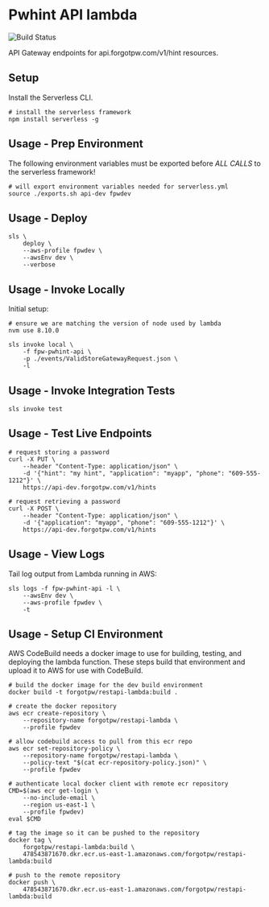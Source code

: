 # Pwhint API lambda

![Build Status](https://codebuild.us-east-1.amazonaws.com/badges?uuid=eyJlbmNyeXB0ZWREYXRhIjoiUExHL1p4WDF2L2ZXSkRJbUdzckIrWWIrVUQxTVdGR0tTRklZakxLVVJVblJMK0dZbGdOcTFZeFVTNnBPczZTWVNJVHVXWXhPYnBWLzhpS2dXWlowRmZjPSIsIml2UGFyYW1ldGVyU3BlYyI6ImNUQ2VYd2EvZ1BOZW9vemUiLCJtYXRlcmlhbFNldFNlcmlhbCI6MX0%3D&branch=develop)

API Gateway endpoints for api.forgotpw.com/v1/hint resources.

## Setup

Install the Serverless CLI.

```shell
# install the serverless framework
npm install serverless -g
```

## Usage - Prep Environment

The following environment variables must be exported before *ALL CALLS* to the serverless framework!

```shell
# will export environment variables needed for serverless.yml
source ./exports.sh api-dev fpwdev
```

## Usage - Deploy

```shell
sls \
    deploy \
    --aws-profile fpwdev \
    --awsEnv dev \
    --verbose
```

## Usage - Invoke Locally

Initial setup:

```shell
# ensure we are matching the version of node used by lambda
nvm use 8.10.0

sls invoke local \
    -f fpw-pwhint-api \
    -p ./events/ValidStoreGatewayRequest.json \
    -l
```

## Usage - Invoke Integration Tests

```shell
sls invoke test
```

## Usage - Test Live Endpoints

```shell
# request storing a password
curl -X PUT \
    --header "Content-Type: application/json" \
    -d '{"hint": "my hint", "application": "myapp", "phone": "609-555-1212"}' \
    https://api-dev.forgotpw.com/v1/hints

# request retrieving a password
curl -X POST \
    --header "Content-Type: application/json" \
    -d '{"application": "myapp", "phone": "609-555-1212"}' \
    https://api-dev.forgotpw.com/v1/hints
```

## Usage - View Logs

Tail log output from Lambda running in AWS:

```shell
sls logs -f fpw-pwhint-api -l \
    --awsEnv dev \
    --aws-profile fpwdev \
    -t
```

## Usage - Setup CI Environment

AWS CodeBuild needs a docker image to use for building, testing, and deploying the lambda function.  These steps build that environment and upload it to AWS for use with CodeBuild.

```shell
# build the docker image for the dev build environment
docker build -t forgotpw/restapi-lambda:build .

# create the docker repository
aws ecr create-repository \
    --repository-name forgotpw/restapi-lambda \
    --profile fpwdev

# allow codebuild access to pull from this ecr repo
aws ecr set-repository-policy \
	--repository-name forgotpw/restapi-lambda \
	--policy-text "$(cat ecr-repository-policy.json)" \
    --profile fpwdev

# authenticate local docker client with remote ecr repository
CMD=$(aws ecr get-login \
    --no-include-email \
    --region us-east-1 \
    --profile fpwdev)
eval $CMD

# tag the image so it can be pushed to the repository
docker tag \
    forgotpw/restapi-lambda:build \
    478543871670.dkr.ecr.us-east-1.amazonaws.com/forgotpw/restapi-lambda:build

# push to the remote repository
docker push \
    478543871670.dkr.ecr.us-east-1.amazonaws.com/forgotpw/restapi-lambda:build
```
